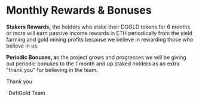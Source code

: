 # Monthly Rewards & Bonuses

**Stakers Rewards,** the holders who stake their DGOLD tokens for 6 months or more will earn passive income rewards in ETH periodically from the yield farming and gold mining profits because we believe in rewarding those who believe in us.

**Periodic Bonuses, a**s the project grows and progresses we will be giving out periodic bonuses to the 1 month and up staked holders as an extra "thank you" for believing in the team.&#x20;

Thank you

\-DefiGold Team
